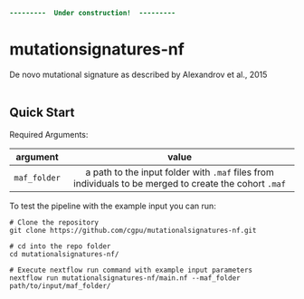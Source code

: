 ```diff
---------  Under construction!  ---------
```
# mutationsignatures-nf
De novo mutational signature as described by Alexandrov et al., 2015
<br><br>

## Quick Start

Required Arguments:

| argument       | value | 
|:--------------:|:-----:| 
| `maf_folder`| a path to the input folder with `.maf` files from individuals to be merged to create the cohort `.maf`| 

To test the pipeline with the example input you can run:

```nextflow
# Clone the repository
git clone https://github.com/cgpu/mutationalsignatures-nf.git

# cd into the repo folder 
cd mutationalsignatures-nf/

# Execute nextflow run command with example input parameters
nextflow run mutationalsignatures-nf/main.nf --maf_folder path/to/input/maf_folder/ 
```

